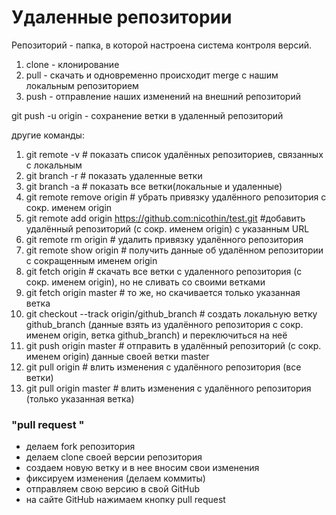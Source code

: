 # Удаленные репозитории
Репозиторий - папка, в которой настроена система контроля версий.

1. clone - клонирование 
2. pull - скачать и одновременно происходит merge с нашим локальным репозиторием
3. push - отправление наших изменений на внешний репозиторий

git push -u origin - сохранение ветки в удаленный репозиторий 

другие команды:
1. git remote -v              # показать список удалённых репозиториев, связанных с локальным
2. git branch -r              # показать удаленные ветки
3. git branch -a              # показать все ветки(локальные и удаленные)       
4. git remote remove origin   # убрать привязку удалённого репозитория с сокр. именем origin
5. git remote add origin https://github.com:nicothin/test.git  #добавить удалённый репозиторий (с сокр. именем origin) с указанным URL
6. git remote rm origin       # удалить привязку удалённого репозитория
7. git remote show origin     # получить данные об удалённом репозитории с сокращенным именем origin
8. git fetch origin           # скачать все ветки с удаленного репозитория (с сокр. именем origin), но не сливать со своими ветками
9. git fetch origin master    # то же, но скачивается только указанная ветка
10. git checkout --track origin/github_branch # создать локальную ветку github_branch (данные взять из удалённого репозитория с сокр. именем origin, ветка github_branch) и переключиться на неё
11. git push origin master     # отправить в удалённый репозиторий (с сокр. именем origin) данные своей ветки master
12. git pull origin            # влить изменения с удалённого репозитория (все ветки)
13. git pull origin master     # влить изменения с удалённого репозитория (только указанная ветка)

### "pull request " 
* делаем fork репозитория
* делаем clone своей версии репозитория
* создаем новую ветку и в нее вносим свои изменения
* фиксируем изменения (делаем коммиты)
* отправляем свою версию в свой GitHub
* на сайте GitHub нажимаем кнопку pull request 